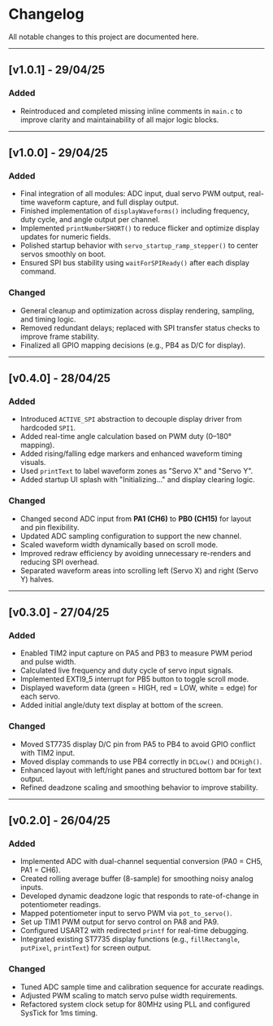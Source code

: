 # Changelog

All notable changes to this project are documented here.

---

## [v1.0.1] - 29/04/25
### Added
- Reintroduced and completed missing inline comments in `main.c` to improve clarity and maintainability of all major logic blocks.

---

## [v1.0.0] - 29/04/25
### Added
- Final integration of all modules: ADC input, dual servo PWM output, real-time waveform capture, and full display output.
- Finished implementation of `displayWaveforms()` including frequency, duty cycle, and angle output per channel.
- Implemented `printNumberSHORT()` to reduce flicker and optimize display updates for numeric fields.
- Polished startup behavior with `servo_startup_ramp_stepper()` to center servos smoothly on boot.
- Ensured SPI bus stability using `waitForSPIReady()` after each display command.

### Changed
- General cleanup and optimization across display rendering, sampling, and timing logic.
- Removed redundant delays; replaced with SPI transfer status checks to improve frame stability.
- Finalized all GPIO mapping decisions (e.g., PB4 as D/C for display).

---

## [v0.4.0] - 28/04/25
### Added
- Introduced `ACTIVE_SPI` abstraction to decouple display driver from hardcoded `SPI1`.
- Added real-time angle calculation based on PWM duty (0–180° mapping).
- Added rising/falling edge markers and enhanced waveform timing visuals.
- Used `printText` to label waveform zones as "Servo X" and "Servo Y".
- Added startup UI splash with "Initializing..." and display clearing logic.

### Changed
- Changed second ADC input from **PA1 (CH6)** to **PB0 (CH15)** for layout and pin flexibility.
- Updated ADC sampling configuration to support the new channel.
- Scaled waveform width dynamically based on scroll mode.
- Improved redraw efficiency by avoiding unnecessary re-renders and reducing SPI overhead.
- Separated waveform areas into scrolling left (Servo X) and right (Servo Y) halves.

---

## [v0.3.0] - 27/04/25
### Added
- Enabled TIM2 input capture on PA5 and PB3 to measure PWM period and pulse width.
- Calculated live frequency and duty cycle of servo input signals.
- Implemented EXTI9_5 interrupt for PB5 button to toggle scroll mode.
- Displayed waveform data (green = HIGH, red = LOW, white = edge) for each servo.
- Added initial angle/duty text display at bottom of the screen.

### Changed
- Moved ST7735 display D/C pin from PA5 to PB4 to avoid GPIO conflict with TIM2 input.
- Moved display commands to use PB4 correctly in `DCLow()` and `DCHigh()`.
- Enhanced layout with left/right panes and structured bottom bar for text output.
- Refined deadzone scaling and smoothing behavior to improve stability.

---

## [v0.2.0] - 26/04/25
### Added
- Implemented ADC with dual-channel sequential conversion (PA0 = CH5, PA1 = CH6).
- Created rolling average buffer (8-sample) for smoothing noisy analog inputs.
- Developed dynamic deadzone logic that responds to rate-of-change in potentiometer readings.
- Mapped potentiometer input to servo PWM via `pot_to_servo()`.
- Set up TIM1 PWM output for servo control on PA8 and PA9.
- Configured USART2 with redirected `printf` for real-time debugging.
- Integrated existing ST7735 display functions (e.g., `fillRectangle`, `putPixel`, `printText`) for screen output.

### Changed
- Tuned ADC sample time and calibration sequence for accurate readings.
- Adjusted PWM scaling to match servo pulse width requirements.
- Refactored system clock setup for 80MHz using PLL and configured SysTick for 1ms timing.
